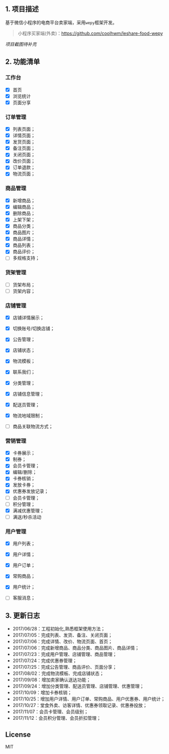 ## 1. 项目描述
基于微信小程序的电商平台卖家端，采用`wepy`框架开发。

> 小程序买家端(外卖)：https://github.com/coolhwm/leshare-food-wepy

*项目截图待补充*

## 2. 功能清单

### 工作台
- [x] 首页
- [x] 浏览统计
- [x] 页面分享

### 订单管理
- [x] 列表页面；
- [x] 详情页面；
- [x] 发货页面；
- [x] 备注页面；
- [x] 关闭页面；
- [x] 改价页面；
- [x] 订单退款；
- [x] 物流页面；

### 商品管理
- [x] 新增商品；
- [x] 编辑商品；
- [x] 删除商品；
- [x] 上架下架；
- [x] 商品分类；
- [x] 商品图片；
- [x] 商品详情；
- [x] 商品列表；
- [x] 商品评价；
- [ ] 多规格支持；

### 货架管理
- [ ] 货架布局；
- [ ] 货架内容；

### 店铺管理
- [x] 店铺详情展示；
- [x] 切换账号/切换店铺；
- [x] 公告管理；
- [x] 店铺状态；
- [x] 物流模板；
- [x] 联系我们；
- [x] 分类管理；
- [x] 店铺信息管理；
- [x] 配送员管理；
- [x] 物流地域限制；
- [ ] 商品关联物流方式；


### 营销管理
- [x] 卡券展示；
- [x] 制券；
- [x] 会员卡管理；
- [x] 编辑/删除；
- [x] 卡券核销；
- [x] 发放卡券；
- [x] 优惠券发放记录；
- [ ] 会员卡管理；
- [ ] 积分管理；
- [x] 满减优惠管理；
- [ ] 满送/秒杀活动

### 用户管理
- [x] 用户列表；
- [x] 用户详情；
- [x] 用户订单；
- [x] 常购商品；
- [x] 用户统计；
- [ ] 客服消息；


## 3. 更新日志
- 2017/06/28：工程初始化,熟悉框架使用方法；
- 2017/07/05：完成列表、发货、备注、关闭页面；
- 2017/07/06：完成详情、改价、物流页面、首页；
- 2017/07/06：完成新增商品、商品分类、商品图片、商品详情；
- 2017/07/23：完成用户管理、店铺管理、商品管理；
- 2017/07/24：完成优惠券管理；
- 2017/07/25：完成公告管理、商品评价、页面分享；
- 2017/08/02：完成物流模板、完成店铺状态；
- 2017/09/08：增加卖家确认送达功能；
- 2017/09/24：增加分类管理、配送员管理、店铺管理、优惠管理；
- 2017/10/09：增加卡券核销；
- 2017/10/25：增加用户详情、用户订单、常购商品、用户优惠券、用户统计；
- 2017/10/27：堂食外卖、访客详情、优惠券领取记录、优惠券投放；
- 2017/11/07：会员卡管理、会员级别；
- 2017/11/12：会员积分管理、会员折扣管理；

## License
MIT
